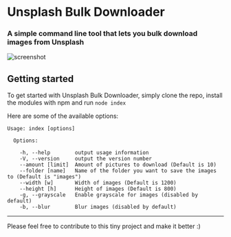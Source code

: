 # Unsplash Bulk Downloader
### A simple command line tool that lets you bulk download images from Unsplash

![screenshot](http://i.imgur.com/E0NXUQp.jpg)

## Getting started

To get started with Unsplash Bulk Downloader, simply clone the repo, install the modules with npm and run `node index`

Here are some of the available options:

```
Usage: index [options]

  Options:

    -h, --help        output usage information
    -V, --version     output the version number
    --amount [limit]  Amount of pictures to download (Default is 10)
    --folder [name]   Name of the folder you want to save the images to (Default is "images")
    --width [w]       Width of images (Default is 1200)
    --height [h]      Height of images (Default is 800)
    -g, --grayscale   Enable grayscale for images (disabled by default)
    -b, --blur        Blur images (disabled by default)
````

---

Please feel free to contribute to this tiny project and make it better :)
